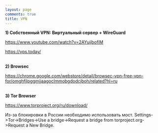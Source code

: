 ```yaml
---
layout: page
comments: true
title: VPN
---
```


**1) Собственный VPN: Виртуальный сервер + WireGuard**

<https://www.youtube.com/watch?v=2AYuijbofiM>

<https://vps.today/>
<br><br>

**2) Browsec**

<https://chrome.google.com/webstore/detail/browsec-vpn-free-vpn-for/omghfjlpggmjjaagoclmmobgdodcjboh/related?hl=ru>
<br><br>

**3) Tor Browser**

<https://www.torproject.org/ru/download/>

Из-за блокировки в России необходимо использовать мост. Settings->Tor->Bridges->Use a bridge->Request a bridge from torproject.org->Request a New Bridge.